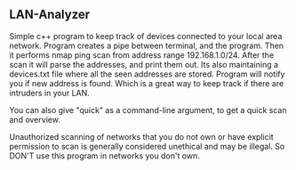 ## LAN-Analyzer

Simple c++ program to keep track of devices connected to your local area network.
Program creates a pipe between terminal, and the program. Then it performs nmap ping scan from address range 192.168.1.0/24.
After the scan it will parse the addresses, and print them out. Its also maintaining a devices.txt file where all the seen addresses are stored.
Program will notify you if new address is found. Which is a great way to keep track if there are intruders in your LAN.

You can also give "quick" as a command-line argument, to get a quick scan and overview.

Unauthorized scanning of networks that you do not own or have explicit permission to scan is generally considered unethical and may be illegal.
So DON'T use this program in networks you don't own.

